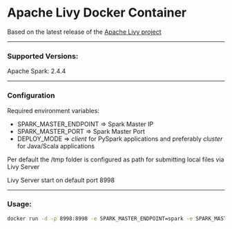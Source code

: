 # Apache Livy Docker Container

Based on the latest release of the [Apache Livy project](https://livy.incubator.apache.org/)

------

### Supported Versions:

Apache Spark: 2.4.4

------

### Configuration

Required environment variables:

- SPARK_MASTER_ENDPOINT => Spark Master IP
- SPARK_MASTER_PORT => Spark Master Port
- DEPLOY_MODE => *client* for PySpark applications and preferably *cluster* for Java/Scala applications 

Per default the /tmp folder is configured as path for submitting local files via Livy Server

Livy Server start on default port 8998

------

### Usage:

```bash
docker run -d -p 8998:8998 -e SPARK_MASTER_ENDPOINT=spark -e SPARK_MASTER_PORT=7077 -e DEPLOY_MODE=client davlum/livy:0.7.0
```



